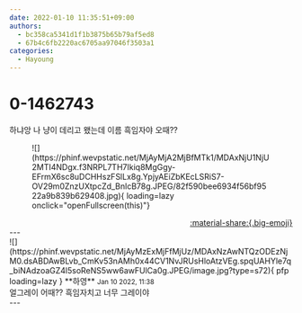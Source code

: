 ```yaml
---
date: 2022-01-10 11:35:51+09:00
authors:
  - bc358ca5341d1f1b3875b65b79af5ed8
  - 67b4c6fb2220ac6705aa97046f3503a1
categories:
  - Hayoung
---
```


# 0-1462743

<div class="post-container" markdown="1">
<div class="content-container md-sidebar__scrollwrap" markdown="1">

하냐앙 나 냥이 데리고 왰는데 이름 흑임자야 오때??
<figure markdown="1">
![](https://phinf.wevpstatic.net/MjAyMjA2MjBfMTk1/MDAxNjU1NjU2MTI4NDgx.f3NRPL7TH7Ikiq8MgGgy-EFrmX6sc8uDCHHszFSlLx8g.YpjyAEiZbKEcLSRiS7-OV29m0ZnzUXtpcZd_BnlcB78g.JPEG/82f590bee6934f56bf9522a9b839b629408.jpg){ loading=lazy onclick="openFullscreen(this)"}
</figure>


</div>
</div>

<div style="text-align: right;" markdown="1">
<a href="https://weverse.io/fromis9/fanpost/0-1462743" style="text-align: right;">:material-share:{.big-emoji}</a>
</div>
---

<div class="comments-container md-sidebar__scrollwrap" markdown="1">
<div class="comment" markdown="1">
<div class='id-container' markdown="1">
![](https://phinf.wevpstatic.net/MjAyMzExMjFfMjUz/MDAxNzAwNTQzODEzNjM0.dsABDAwBLvb_CmKv53nAMh0x44CV1NvJRUsHloAtzVEg.spqUAHYle7q_biNAdzoaGZ4l5soReNS5ww6awFUlCa0g.JPEG/image.jpg?type=s72){ pfp loading=lazy }
**<span class="artist">하영</span>** <small>Jan 10 2022, 11:38</small><br>
</div>
<div class='comment-body' markdown="1">
얼그레이 어때?? 흑임자치고 너무 그레이야
</div>
</div>
</div>
---
